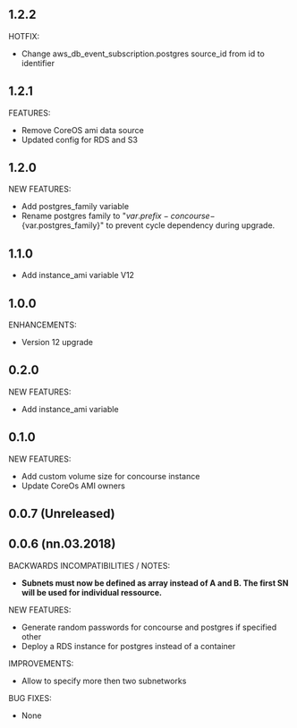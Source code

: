## 1.2.2
HOTFIX:
* Change aws_db_event_subscription.postgres source_id from id to identifier

## 1.2.1
FEATURES:
* Remove CoreOS ami data source
* Updated config for RDS and S3

## 1.2.0
NEW FEATURES:
* Add postgres_family variable
* Rename postgres family to "${var.prefix}-concourse-${var.postgres_family}" to prevent cycle dependency during upgrade.

## 1.1.0
* Add instance_ami variable V12

## 1.0.0
ENHANCEMENTS:
* Version 12 upgrade

## 0.2.0
NEW FEATURES:
* Add instance_ami variable

## 0.1.0
NEW FEATURES:
* Add custom volume size for concourse instance
* Update CoreOs AMI owners

## 0.0.7 (Unreleased)
## 0.0.6 (nn.03.2018)
BACKWARDS INCOMPATIBILITIES / NOTES:
* **Subnets must now be defined as array instead of A and B. The first SN will be used for individual ressource.**

NEW FEATURES:
* Generate random passwords for concourse and postgres if specified other
* Deploy a RDS instance for postgres instead of a container

IMPROVEMENTS:
* Allow to specify more then two subnetworks

BUG FIXES:
* None
